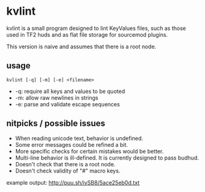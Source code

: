 # kvlint
kvlint is a small program designed to lint KeyValues files, such as those used in TF2 huds and as flat file storage for sourcemod plugins.

This version is naive and assumes that there is a root node.

## usage
    kvlint [-q] [-m] [-e] <filename>
- -q: require all keys and values to be quoted
- -m: allow raw newlines in strings
- -e: parse and validate escape sequences

## nitpicks / possible issues
- When reading unicode text, behavior is undefined.
- Some error messages could be refined a bit.
- More specific checks for certain mistakes would be better.
- Multi-line behavior is ill-defined. It is currently designed to pass budhud.
- Doesn't check that there is a root node.
- Doesn't check validity of "#" macro keys.

example output: http://puu.sh/iySB8/5ace25eb0d.txt
